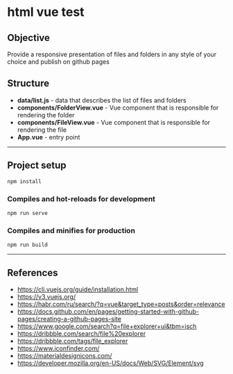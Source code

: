 # html vue test

## Objective
Provide a responsive presentation of files and folders in any style of your choice and publish on github pages

## Structure
- **data/list.js** - data that describes the list of files and folders
- **components/FolderView.vue** - Vue component that is responsible for rendering the folder
- **components/FileView.vue** - Vue component that is responsible for rendering the file
- **App.vue** - entry point
---
## Project setup
```
npm install
```

### Compiles and hot-reloads for development
```
npm run serve
```

### Compiles and minifies for production
```
npm run build
```
---
## References
- https://cli.vuejs.org/guide/installation.html
- https://v3.vuejs.org/
- https://habr.com/ru/search/?q=vue&target_type=posts&order=relevance
- https://docs.github.com/en/pages/getting-started-with-github-pages/creating-a-github-pages-site
- https://www.google.com/search?q=file+explorer+ui&tbm=isch
- https://dribbble.com/search/file%20explorer
- https://dribbble.com/tags/file_explorer
- https://www.iconfinder.com/
- https://materialdesignicons.com/
- https://developer.mozilla.org/en-US/docs/Web/SVG/Element/svg

